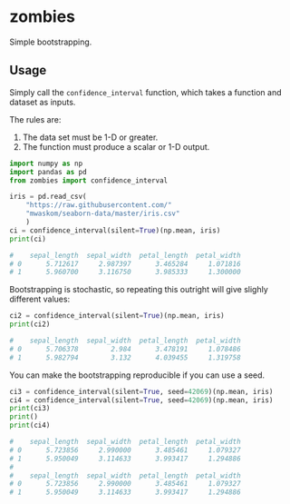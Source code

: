 # zombies
Simple bootstrapping.

## Usage

Simply call the `confidence_interval` function, which takes a function and dataset as inputs.

The rules are:

1. The data set must be 1-D or greater.
2. The function must produce a scalar or 1-D output.

```python
import numpy as np
import pandas as pd
from zombies import confidence_interval

iris = pd.read_csv(
    "https://raw.githubusercontent.com/"
    "mwaskom/seaborn-data/master/iris.csv"
    )
ci = confidence_interval(silent=True)(np.mean, iris)
print(ci)

#    sepal_length  sepal_width  petal_length  petal_width
# 0      5.712617     2.987397      3.465284     1.071816
# 1      5.960700     3.116750      3.985333     1.300000
```

Bootstrapping is stochastic, so repeating this outright will give slighly different values:

```python
ci2 = confidence_interval(silent=True)(np.mean, iris)
print(ci2)

#    sepal_length  sepal_width  petal_length  petal_width
# 0      5.706378        2.984      3.478191     1.078486
# 1      5.982794        3.132      4.039455     1.319758
```

You can make the bootstrapping reproducible if you can use a seed.

```python
ci3 = confidence_interval(silent=True, seed=42069)(np.mean, iris)
ci4 = confidence_interval(silent=True, seed=42069)(np.mean, iris)
print(ci3)
print()
print(ci4)

#    sepal_length  sepal_width  petal_length  petal_width
# 0      5.723856     2.990000      3.485461     1.079327
# 1      5.950049     3.114633      3.993417     1.294886
# 
#    sepal_length  sepal_width  petal_length  petal_width
# 0      5.723856     2.990000      3.485461     1.079327
# 1      5.950049     3.114633      3.993417     1.294886
```
